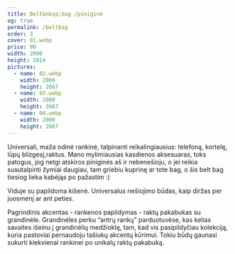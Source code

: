 ```yaml
---
title: Belt&nbsp;bag /piniginė
og: true
permalink: /beltbag
order: 3
cover: 01.webp
price: 90
width: 2000
height: 2014
pictures:
  - name: 02.webp
    width: 2000
    height: 2667
  - name: 03.webp
    width: 2000
    height: 2667
  - name: 04.webp
    width: 2000
    height: 2667
---
```


Universali, maža odinė rankinė, talpinanti reikalingiausius: telefoną, kortelę, lūpų blizgesį,raktus.
Mano mylimiausias kasdienos aksesuaras, toks patogus, jog netgi atskiros piniginės aš ir nebenešioju, o jei reikia susutalpinti žymiai daugiau, tam griebiu kuprinę ar tote bag, o šis belt bag tiesiog lieka kabėjąs po pažastim :)

Viduje su papildoma kišenė. Universalus nešiojimo būdas, kaip diržas per juosmenį ar ant peties.

Pagrindinis akcentas - rankenos papildymas - raktų pakabukas su grandinėle. Grandinėles perku “antrų rankų” parduotuvėse, kas kelias savaites išeinu į grandinėlių medžioklę, tam, kad vis pasipildyčiau kolekciją, kuria pastoviai pernaudoju tašiukų akcentų kūrimui. Tokiu būdų gaunasi sukurti  kiekvienai rankinei po unikalų raktų pakabuką.
